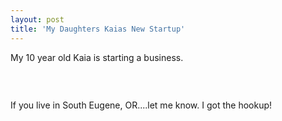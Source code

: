 ```yaml
---
layout: post
title: 'My Daughters Kaias New Startup'
---
```

My 10 year old Kaia is starting a business.<p></p>
&nbsp;<p></p>
<img class="aligncenter" src="http://kinlane-productions.s3.amazonaws.com/kaia-dog-walking.png" alt="" align="center" /><p></p>
If you live in South Eugene, OR....let me know. I got the hookup!